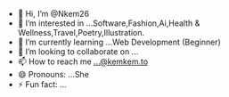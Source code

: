 - 👋 Hi, I’m @Nkem26
- 👀 I’m interested in ...Software,Fashion,Ai,Health & Wellness,Travel,Poetry,Illustration.
- 🌱 I’m currently learning ...Web Development (Beginner)
- 💞️ I’m looking to collaborate on ...
- 📫 How to reach me ...@kemkem.to
- 😄 Pronouns: ...She
- ⚡ Fun fact: ...

<!---
Nkem26/Nkem26 is a ✨ special ✨ repository because its `README.md` (this file) appears on your GitHub profile.
You can click the Preview link to take a look at your changes.
--->
